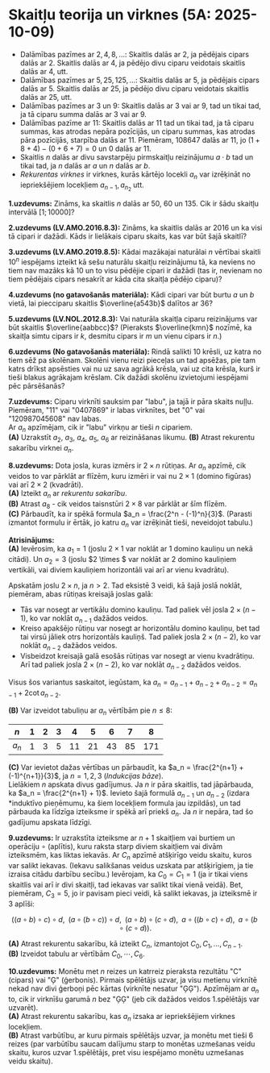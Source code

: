 # Skaitļu teorija un virknes (5A: 2025-10-09)

* Dalāmības pazīmes ar $2,4,8,\ldots$: Skaitlis dalās ar $2$, 
  ja pēdējais cipars dalās ar $2$. Skaitlis dalās ar $4$, 
  ja pēdējo divu ciparu veidotais skaitlis dalās ar $4$, utt.
* Dalāmības pazīmes ar $5,25,125,\ldots$: 
  Skaitlis dalās ar $5$, 
  ja pēdējais cipars dalās ar $5$. Skaitlis dalās ar $25$, 
  ja pēdējo divu ciparu veidotais skaitlis dalās ar $25$, utt.
* Dalāmības pazīmes ar $3$ un $9$: Skaitlis dalās ar $3$ vai ar $9$, 
  tad un tikai tad, ja tā ciparu summa dalās ar $3$ vai ar $9$.
* Dalāmības pazīme ar $11$: 
  Skaitlis dalās ar $11$ tad un tikai tad, ja tā ciparu summas, kas atrodas
  nepāra pozīcijās, un ciparu summas, kas atrodas pāra
  pozīcijās, starpība dalās ar $11$. 
  Piemēram, $108647$ dalās ar $11$, jo $(1 + 8 + 4) − (0 + 6 + 7) = 0$
  un $0$ dalās ar $11$.
* Skaitlis $n$ dalās ar divu savstarpēju pirmskaitļu reizinājumu 
  $a \cdot b$ tad un tikai tad, ja $n$ dalās ar $a$ un $n$
  dalās ar $b$. 
* *Rekurentas virknes* ir virknes, kurās kārtējo locekli $a_n$ var 
  izrēķināt no iepriekšējiem locekļiem $a_{n-1}, a_{n_2}$ utt.

**1.uzdevums:** 
Zināms, ka skaitlis $n$ dalās ar $50$, $60$ un $135$.
Cik ir šādu skaitļu intervālā $[1;10000]$? 

**2.uzdevums (LV.AMO.2016.8.3):** 
Zināms, ka skaitlis dalās ar $2016$ un ka visi tā cipari ir dažādi. 
Kāds ir lielākais ciparu skaits, kas var būt šajā skaitlī?

**3.uzdevums (LV.AMO.2019.8.5):** 
Kādai mazākajai naturālai $n$ vērtībai skaitli $10^n$
iespējams izteikt kā sešu naturālu skaitļu reizinājumu tā, ka neviens no tiem 
nav mazāks kā $10$ un to visu pēdējie cipari ir dažādi 
(tas ir, nevienam no tiem pēdējais cipars nesakrīt ar kāda cita skaitļa pēdējo ciparu)?


**4.uzdevums (no gatavošanās materiāla):** 
Kādi cipari var būt burtu $a$ un $b$ vietā, lai piecciparu skaitlis 
$\overline{a543b}$ dalītos ar $36$?

**5.uzdevums (LV.NOL.2012.8.3):** 
Vai naturāla skaitļa ciparu reizinājums var būt skaitlis 
$\overline{aabbcc}$? 
(Pieraksts $\overline{kmn}$ nozīmē, ka skaitļa 
simtu cipars ir $k$, desmitu cipars ir $m$ un vienu cipars ir $n$.)


**6.uzdevums (No gatavošanās materiāla):** 
Rindā salikti 10 krēsli, uz katra no tiem sēž pa skolēnam. 
Skolēni vienu reizi pieceļas un tad apsēžas, 
pie tam katrs drīkst apsēsties vai nu uz sava agrākā krēsla, 
vai uz cita krēsla, kurš ir tieši blakus agrākajam krēslam. Cik
dažādi skolēnu izvietojumi iespējami pēc pārsēšanās?

**7.uzdevums:** Ciparu virknīti sauksim par "labu", ja tajā ir 
pāra skaits nuļļu. Piemēram, "11" vai "0407869" ir labas virknītes, 
bet "0" vai "120987045608" nav labas.  
Ar $a_n$ apzīmējam, cik ir "labu" virkņu ar tieši $n$ cipariem.  
**(A)** Uzrakstīt $a_2$, $a_3$, $a_4$, $a_5$, $a_6$ ar reizināšanas likumu.
**(B)** Atrast rekurentu sakarību virknei $a_n$.  


**8.uzdevums:** Dota josla, kuras izmērs ir $2 \times n$ rūtiņas. 
Ar $a_n$ apzīmē, cik veidos to var pārklāt ar flīzēm, kuru 
izmēri ir vai nu $2 \times 1$ (domino figūras) 
vai arī $2 \times 2$ (kvadrāti).   
**(A)** Izteikt $a_n$ ar *rekurentu sakarību*.  
**(B)** Atrast $a_8$ - cik veidos taisnstūri $2 \times 8$
var pārklāt ar šīm flīzēm.  
**(C)** Pārbaudīt, ka ir spēkā formula $a_n = \frac{2^n - (-1)^n}{3}$.
(Parasti izmantot formulu ir ērtāk, jo katru $a_n$ var izrēķināt tieši, 
neveidojot tabulu.)

**Atrisinājums:**  
**(A)** Ievērosim, ka $a_1 = 1$ (joslu $2 \times 1$ var noklāt ar 1 domino kauliņu un 
nekā citādi). Un $a_2 = 3$ (joslu $2 \times $ var noklāt ar 2 domino kauliņiem 
vertikāli, vai diviem kauliņiem horizontāli vai arī ar vienu kvadrātu). 

Apskatām joslu $2 \times n$, ja $n > 2$. Tad eksistē 3 veidi, kā šajā joslā noklāt, 
piemēram, abas rūtiņas kreisajā joslas galā: 

* Tās var nosegt ar vertikālu domino kauliņu. Tad 
  paliek vēl josla $2 \times (n-1)$, ko var noklāt $a_{n-1}$ dažādos veidos.
* Kreiso apakšējo rūtiņu var nosegt ar horizontālu domino kauliņu, bet tad 
  tai virsū jāliek otrs horizontāls kauliņš. Tad paliek josla $2 \times (n-2)$, 
  ko var noklāt $a_{n-2}$ dažādos veidos. 
* Visbeidzot kreisajā galā esošās rūtiņas var nosegt ar vienu kvadrātiņu. Arī tad
  paliek josla $2 \times (n-2)$, ko var noklāt $a_{n-2}$ dažādos veidos. 

Visus šos variantus saskaitot, iegūstam, ka $a_n = a_{n-1} + a_{n-2} + a_{n-2} = a_{n-1} + 2 \cot a_{n-2}$.  

**(B)** Var izveidot tabuliņu ar $a_n$ vērtībām pie $n \leq 8$: 

| $n$     | 1    | 2    | 3    | 4    | 5    | 6    | 7    | 8    |   
| ------- | ---- | ---- | ---- | ---- | ---- | ---- | ---- | ---- |
| $a_n$   | 1    | 3    | 5    | 11   | 21   | 43   | 85   | 171  |

**(C)** Var ievietot dažas vērtības un pārbaudīt, ka $a_n = \frac{2^{n+1} + (-1)^{n+1}}{3}$, 
ja $n=1,2,3$ (*Indukcijas bāze*).  
Lielākiem $n$ apskata divus gadījumus. Ja $n$ ir pāra skaitlis, tad 
jāpārbauda, ka $a_n = \frac{2^{n+1} + 1}$. Ievieto šajā formulā $a_{n-1}$ un $a_{n-2}$
(izdara *induktīvo pieņēmumu, ka šiem locekļiem formula jau izpildās), un tad 
pārbauda ka līdzīga izteiksme ir spēkā arī priekš $a_n$. 
Ja $n$ ir nepāra, tad šo gadījumu apskata līdzīgi.


**9.uzdevums:** Ir uzrakstīta izteiksme ar $n+1$ skaitļiem vai burtiem un 
operāciju $\circ$ (aplītis), kuru raksta starp diviem skaitļiem 
vai divām izteiksmēm, kas liktas iekavās. 
Ar $C_n$ apzīmē atšķirīgo veidu skaitu, kuros var salikt iekavas. 
(Iekavu salikšanas veidus uzskata par atšķirīgiem, ja tie 
izraisa citādu darbību secību.) 
Ievērojam, ka $C_0 = C_1 = 1$ (ja ir tikai viens skaitlis vai arī ir divi skaitļi, 
tad iekavas var salikt tikai vienā veidā).
Bet, piemēram, $C_3 = 5$, jo ir 
pavisam pieci veidi, kā salikt iekavas, ja izteiksmē ir $3$ aplīši:

$$((a \circ b) \circ c) \circ d,\;\; (a \circ (b \circ c)) \circ d,\;\;
(a \circ b) \circ (c \circ d),\;\; a \circ ((b \circ c) \circ d),\;\; 
a \circ (b \circ (c \circ d)).$$

**(A)** Atrast rekurentu sakarību, kā izteikt $C_n$, izmantojot $C_0, C_1, \ldots, C_{n-1}$.  
**(B)** Izveidot tabulu ar vērtībām $C_0,\cdots,C_6$. 

**10.uzdevums:** Monētu met $n$ reizes un katrreiz pieraksta 
rezultātu "C" (cipars) vai "Ģ" (ģerbonis). 
Pirmais spēlētājs uzvar, ja visu metienu virknītē nekad nav 
divi ģerboņi pēc kārtas (virknīte nesatur "ĢĢ").
Apzīmējam ar $a_n$ to, cik ir virknīšu garumā $n$ bez "ĢĢ" 
(jeb cik dažādos veidos 1.spēlētājs var uzvarēt).  
**(A)** Atrast rekurentu sakarību, kas $a_n$ izsaka
ar iepriekšējiem virknes locekļiem.  
**(B)** Atrast varbūtību, ar kuru pirmais spēlētājs uzvar, ja 
monētu met tieši $6$ reizes (par varbūtību saucam 
dalījumu starp to monētas uzmešanas veidu skaitu, kuros uzvar 1.spēlētājs, 
pret visu iespējamo monētu uzmešanas veidu skaitu).



